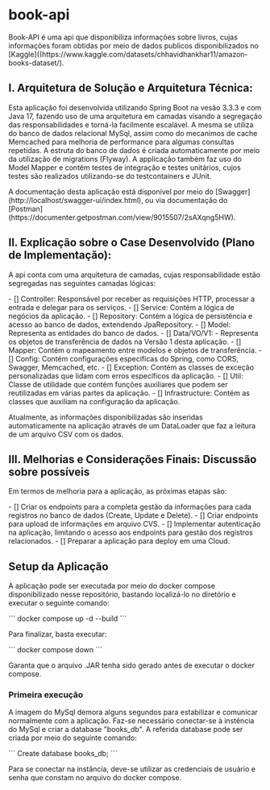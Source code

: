 # book-api

<p>Book-API é uma api que disponibiliza informações sobre livros, cujas informações foram obtidas por meio de dados publicos disponibilizados no [Kaggle]((https://www.kaggle.com/datasets/chhavidhankhar11/amazon-books-dataset/).</p>


## I. Arquitetura de Solução e Arquitetura Técnica: 

<p> Esta aplicação foi desenvolvida utilizando Spring Boot na vesão 3.3.3 e com Java 17, fazendo uso de uma arquitetura em camadas visando a segregação das responsabilidades e torná-la facilmente escalável. A mesma se utiliza do banco de dados relacional MySql, assim como do mecanimos de cache Memcached para melhoria de performance para algumas consultas repetidas. A estruta do banco de dados é criada automaticamente por meio da utilização de migrations (Flyway). A applicação também faz uso do Model Mapper e contém testes de integração e testes unitários, cujos testes são realizados utilizando-se do testcontainers e JUnit.</p>
<p> A documentação desta aplicação está disponível por meio do [Swagger](http://localhost/swagger-ui/index.html), ou via documentação do [Postman](https://documenter.getpostman.com/view/9015507/2sAXqng5HW).</p>


## II. Explicação sobre o Case Desenvolvido (Plano de Implementação): 

<p> A api conta com uma arquitetura de camadas, cujas responsabilidade estão segregadas nas seguintes camadas lógicas:</p>
- [] Controller: Responsável por receber as requisições HTTP, processar a entrada e delegar para os serviços.
- [] Service: Contém a lógica de negócios da aplicação.
- [] Repository: Contém a lógica de persistência e acesso ao banco de dados, extendendo JpaRepository.
- [] Model: Representa as entidades do banco de dados.
- [] Data/VO/V1: - Representa os objetos de transferência de dados na Versão 1 desta aplicação.
- [] Mapper: Contém o mapeamento entre modelos e objetos de transferência.
- [] Config: Contém configurações específicas do Spring, como CORS, Swagger, Memcached, etc.
- [] Exception: Contém as classes de exceção personalizadas que lidam com erros específicos da aplicação.
- [] Util: Classe de utilidade que contém funções auxiliares que podem ser reutilizadas em várias partes da aplicação.
- [] Infrastructure: Contém as classes que auxiliam na configuração da aplicação.
<p> Atualmente, as informações disponibilizadas são inseridas automaticamente na aplicação através de um DataLoader que faz a leitura de um arquivo CSV com os dados.</p> 

## III. Melhorias e Considerações Finais: Discussão sobre possíveis 

<p> Em termos de melhoria para a aplicação, as próximas etapas são:</p>
- [] Criar os endpoints para a completa gestão da informações para cada registros no banco de dados (Create, Update e Delete).
- [] Criar endpoints para upload de informações em arquivo CVS.
- [] Implementar autenticação na aplicação, limitando o acesso aos endpoints para gestão dos registros relacionados.
- [] Preparar a aplicação para deploy em uma Cloud.


## Setup da Aplicação

<p> A aplicação pode ser executada por meio do docker compose disponibilizado nesse repositório, bastando localizá-lo no diretório e executar o seguinte comando:</p> 
```
docker compose up -d --build
```

<p> Para finalizar, basta executar:</p> 
```
docker compose down
```
<p> Garanta que o arquivo .JAR tenha sido gerado antes de executar o docker compose.</p> 

### Primeira execução

<p> A imagem do MySql demora alguns segundos para estabilizar e comunicar normalmente com a aplicação. Faz-se necessário conectar-se à instência do MySql e criar a database "books_db". A referida database pode ser criada por meio do seguinte comando:</p> 
```
Create database books_db;
```
<p> Para se conectar na instância, deve-se utilizar as credenciais de usuário e senha que constam no arquivo do docker compose.</p> 


